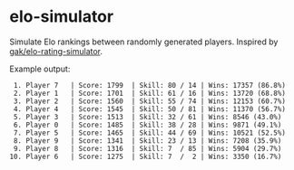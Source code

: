 # elo-simulator
Simulate Elo rankings between randomly generated players.
Inspired by [gak/elo-rating-simulator](https://github.com/gak/elo-rating-simulator/).

Example output:

```
 1. Player 7   | Score: 1799  | Skill: 80 / 14 | Wins: 17357 (86.8%)
 2. Player 1   | Score: 1701  | Skill: 61 / 16 | Wins: 13720 (68.8%)
 3. Player 2   | Score: 1560  | Skill: 55 / 74 | Wins: 12153 (60.7%)
 4. Player 4   | Score: 1545  | Skill: 50 / 81 | Wins: 11370 (56.7%)
 5. Player 3   | Score: 1513  | Skill: 32 / 61 | Wins: 8546 (43.0%)
 6. Player 0   | Score: 1485  | Skill: 38 / 28 | Wins: 9871 (49.1%)
 7. Player 5   | Score: 1465  | Skill: 44 / 69 | Wins: 10521 (52.5%)
 8. Player 9   | Score: 1341  | Skill: 23 / 13 | Wins: 7208 (35.9%)
 9. Player 8   | Score: 1316  | Skill: 7  / 85 | Wins: 5904 (29.7%)
10. Player 6   | Score: 1275  | Skill: 7  /  2 | Wins: 3350 (16.7%)
```
